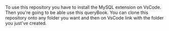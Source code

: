 To use this repository you have to install the MySQL extension on VsCode. Then you're going to be able use this queryBook. 
You can clone this repository onto any folder you want and then on VsCode link with the folder you just've created.
